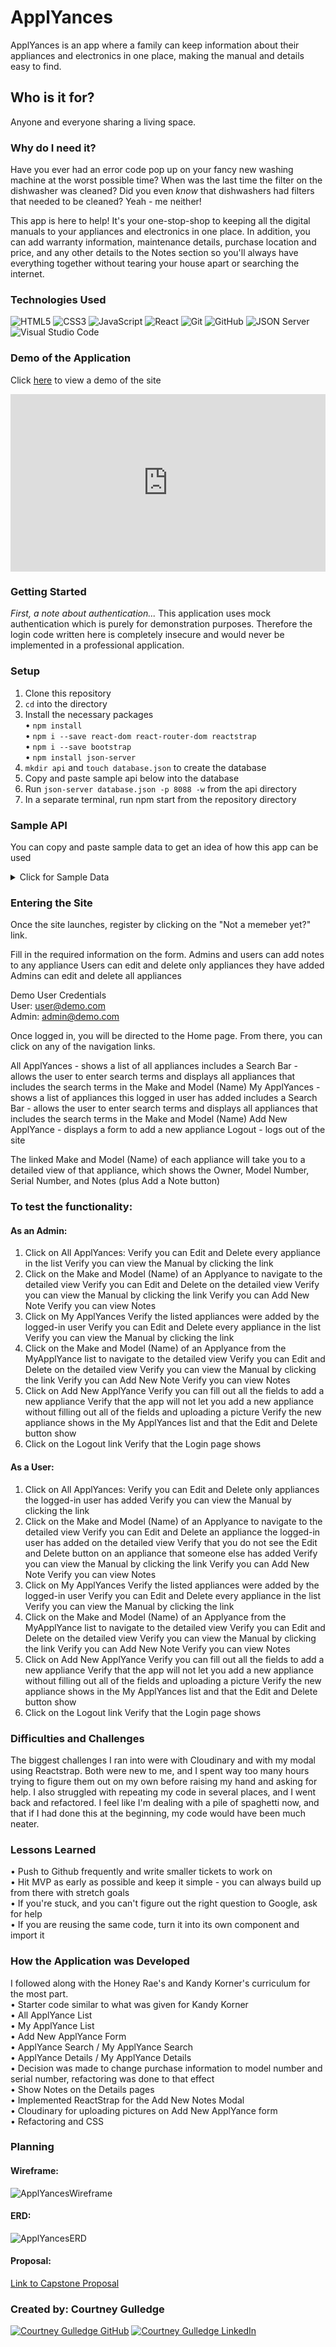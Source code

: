 # ApplYances

ApplYances is an app where a family can keep information about their appliances and electronics in one place, making the manual and details easy to find. 

## Who is it for?

Anyone and everyone sharing a living space.

### Why do I need it?

Have you ever had an error code pop up on your fancy new washing machine at the worst possible time? When was the last time the filter on the dishwasher was cleaned? Did you even *know* that dishwashers had filters that needed to be cleaned? Yeah - me neither! 

This app is here to help! It's your one-stop-shop to keeping all the digital manuals to your appliances and electronics in one place. In addition, you can add warranty information, maintenance details, purchase location and price, and any other details to the Notes section so you'll always have everything together without tearing your house apart or searching the internet. 

### Technologies Used

![HTML5](https://img.shields.io/badge/html5%20-%23E34F26.svg?&style=for-the-badge&logo=html5&logoColor=white) ![CSS3](https://img.shields.io/badge/css3%20-%231572B6.svg?&style=for-the-badge&logo=css3&logoColor=white) ![JavaScript](https://img.shields.io/badge/javascript%20-%23323330.svg?&style=for-the-badge&logo=javascript&logoColor=%23F7DF1E) ![React](https://img.shields.io/badge/react%20-%2320232a.svg?&style=for-the-badge&logo=react&logoColor=%2361DAFB) ![Git](https://img.shields.io/badge/git%20-%23F05033.svg?&style=for-the-badge&logo=git&logoColor=white) ![GitHub](https://img.shields.io/badge/github%20-%23121011.svg?&style=for-the-badge&logo=github&logoColor=white) ![JSON Server](https://img.shields.io/badge/JSON_Server%20-%232a2e2a.svg?&style=for-the-badge&logo=JSON&logoColor=white) ![Visual Studio Code](https://img.shields.io/badge/VSCode%20-%23007ACC.svg?&style=for-the-badge&logo=visual-studio-code&logoColor=white)

### Demo of the Application

Click <a href="https://www.loom.com/share/844fc1af71454794905a3ffb41739265">here</a> to view a demo of the site
<div style="position: relative; padding-bottom: 56.25%; height: 0;"><iframe src="https://www.loom.com/embed/844fc1af71454794905a3ffb41739265" frameborder="0" webkitallowfullscreen mozallowfullscreen allowfullscreen style="position: absolute; top: 0; left: 0; width: 100%; height: 100%;"></iframe></div>

### Getting Started

*First, a note about authentication...*
This application uses mock authentication which is purely for demonstration purposes. Therefore the login code written here is completely insecure and would never be implemented in a professional application.

### Setup

1.  Clone this repository
2.  ```cd``` into the directory
3.  Install the necessary packages<br>
• ```npm install```<br>
• ```npm i --save react-dom react-router-dom reactstrap```<br>
• ```npm i --save bootstrap```<br>
• ```npm install json-server```
4.  ```mkdir api``` and ```touch database.json``` to create the database
5.  Copy and paste sample api below into the database
6.  Run ```json-server database.json -p 8088 -w``` from the api directory
7.  In a separate terminal, run npm start from the repository directory

### Sample API

You can copy and paste sample data to get an idea of how this app can be used

<details><summary>Click for Sample Data</summary>
<p>

```sh

{
  "users": [
    {
      "id": 1,
      "firstName": "Courtney",
      "lastName": "g",
      "email": "courtney@g.com",
      "password": "courtney",
      "isAdmin": true
    },
    {
      "id": 2,
      "firstName": "Sean",
      "lastName": "Gulledge",
      "email": "sean@g.com",
      "password": "courtney",
      "isAdmin": false
    },
    {
      "id": 3,
      "firstName": "Jeremy",
      "lastName": "Gibeault",
      "email": "jeremy@g.com",
      "password": "courtney",
      "isAdmin": true
    },
    {
      "email": "rick@g.com",
      "firstName": "Rick",
      "lastName": "G",
      "password": "courtney",
      "isAdmin": false,
      "id": 4
    },
    {
      "email": "admin@demo.com",
      "firstName": "Admin",
      "lastName": "Demo",
      "isAdmin": true,
      "id": 5
    },
    {
      "email": "user@demo.com",
      "firstName": "User",
      "lastName": "Demo",
      "isAdmin": false,
      "id": 6
    }
  ],
  "applyances": [
    {
      "id": 1,
      "makeModel": "Silhouette Cameo4",
      "picture": "/images/Cameo4.jpg",
      "manual": "https://drive.google.com/file/d/1x_i-qIs-R_1qpDt6Hu5Y4psMsyWINwve/view?usp=share_link",
      "modelNumber": "N/A",
      "serialNumber": "R201F431338",
      "userId": 1,
      "tagId": 5
    },
    {
      "id": 2,
      "makeModel": "Silhouette Portrait3",
      "picture": "/images/Portrait3.jpg",
      "manual": "https://drive.google.com/file/d/1B5adNBj-X7mDvC7_QcQilucA4LOd7Yak/view?usp=share_link",
      "modelNumber": "N/A",
      "serialNumber": "R108J110069",
      "userId": 1,
      "tagId": 5
    },
    {
      "userId": 2,
      "makeModel": "Ninja Mega Kitchen System",
      "picture": "/images/NinjaKitchenSystem.jpg",
      "manual": "https://drive.google.com/file/d/10uefldFpR4kEoNra72oZKQx4DXiJEaBU/view?usp=share_link",
      "modelNumber": "BL770 Series",
      "serialNumber": "12345",
      "id": 3,
      "tagId": 1
    },
    {
      "userId": 3,
      "makeModel": "Tasty Smart Induction Cooktop",
      "picture": "/images/TastyCooktop.jpg",
      "manual": "https://drive.google.com/file/d/1EFfWK0kKh_cMK2alGFrJFtd4GWHynU2F/view?usp=share_link",
      "modelNumber": "N/A",
      "serialNumber": "N/A",
      "id": 4,
      "tagId": 14
    },
    {
      "userId": 3,
      "makeModel": "Chamberlain Garage Door Opener",
      "picture": "/images/ChamberlainGarageDoorOpener.jpg",
      "manual": "https://drive.google.com/file/d/1SelC7lZE5nHBY8LlDZYdrfJIbauBn0AI/view?usp=share_link",
      "modelNumber": "N/A",
      "serialNumber": "N/A",
      "id": 5,
      "tagId": 4
    },
    {
      "userId": 4,
      "makeModel": "Vicks Warm Mist Humidifier",
      "picture": "/images/VicksHumidifier.jpg",
      "manual": "https://drive.google.com/file/d/1rjG6vOhf3A7Ni0lu5VRLKcDuCrVEfNbs/view?usp=share_link",
      "modelNumber": "N/A",
      "serialNumber": "N/A",
      "id": 6,
      "tagId": 8
    },
    {
      "userId": 1,
      "makeModel": "Kitchen Aid Mixer",
      "picture": "http://res.cloudinary.com/dq4w2zwr2/image/upload/v1683020579/luvc7ovwxtusntanqcbd.jpg",
      "manual": "https://drive.google.com/file/d/1x_v2_mxZzU_hdtKJNFtd4rqp0P9jy0ap/view?usp=share_link",
      "modelNumber": "N/A",
      "serialNumber": "9708371",
      "id": 7,
      "tagId": 1
    },
    {
      "userId": 1,
      "makeModel": "Sharp Carousel Convection Microwave Oven",
      "picture": "/images/SharpCarouselConvectionMicrowaveOven.jpg",
      "manual": "https://drive.google.com/file/d/11lCX0LVrtEJE5Zp2EmATyb76BGsP6HFZ/view?usp=share_link",
      "modelNumber": "R-820BK-F",
      "serialNumber": "81980",
      "id": 8,
      "tagId": 1
    },
    {
      "userId": 1,
      "makeModel": "Whirlpool Refrigerator",
      "picture": "http://res.cloudinary.com/dq4w2zwr2/image/upload/v1683020479/yxbst5sptzguwtiomcei.jpg",
      "manual": "https://www.whirlpool.com/content/dam/global/documents/201306/owners-manual-W10505281-RevA.pdf",
      "modelNumber": "GD5RHAXS800",
      "serialNumber": "ST1634682",
      "tagId": 1,
      "id": 9
    },
    {
      "userId": 1,
      "makeModel": "Maytag Washer",
      "picture": "/images/MaytagWasher.jpg",
      "manual": "https://drive.google.com/file/d/17zVvObQg5Z1dy9W8cz9UtjzUvQM1wSMY/view?usp=share_link",
      "modelNumber": "MVWB835DW4",
      "serialNumber": "C91474341",
      "tagId": 3,
      "id": 10
    },
    {
      "userId": 1,
      "makeModel": "Maytag Dryer",
      "picture": "/images/MaytagDryer.jpg",
      "manual": "https://drive.google.com/file/d/1fIf5DFV-vGRdmX5geTWHjEsEV3Mh7Uij/view?usp=share_link",
      "modelNumber": "MEDB835DW4",
      "serialNumber": "M93304361",
      "tagId": 3,
      "id": 11
    },
    {
      "userId": 1,
      "makeModel": "GE Dishwasher",
      "picture": "/images/GEDishwasher.jpg",
      "manual": "https://drive.google.com/file/d/1HgtkEOiioMQayHgxUcV2f9rcNuHbz16A/view?usp=share_link",
      "modelNumber": "GSD5200G00BB",
      "serialNumber": "AD7783088",
      "tagId": 1,
      "id": 12
    },
    {
      "userId": 3,
      "makeModel": "Ninja Foodi",
      "picture": "/images/NinjaFoodi.jpg",
      "manual": "https://support.ninjakitchen.com/hc/en-us/article_attachments/4873530124060/FD400Series_IB_E_F_S_REV_Mv14_LR_20200728.pdf",
      "modelNumber": "FD402",
      "serialNumber": "K23KQ607Z1F2",
      "tagId": 1,
      "id": 13
    },
    {
      "userId": 1,
      "makeModel": "GE Range/Oven",
      "picture": "https://cdn11.bigcommerce.com/s-pacto3wrn2/images/stencil/500x659/products/9979/598056/d15778e1f2163de5ff6ce295c8504ad4851945e9__62011.1.jpg",
      "manual": "https://products-salsify.geappliances.com/image/upload/s--RzGJV_nI--/91f5a7399bc2698c034b981a667db4f21c931d80.pdf?_ga=2.242967810.1265937768.1682627489-120250239.1682627489",
      "modelNumber": "J DP39B0W6BB",
      "serialNumber": "GG4 54308Q",
      "tagId": 1,
      "id": 14
    },
    {
      "userId": 3,
      "makeModel": "Craftsman Air Compressor",
      "picture": "https://mobileimages.lowes.com/productimages/3436db6b-3191-4063-b5a3-b2323546171c/42715815.jpg?size=xl",
      "manual": "https://www.searspartsdirect.com/manual/pa4uz6k2rm-000247/craftsman-919166440-air-compressor-parts",
      "modelNumber": "919.166440",
      "serialNumber": "N/A",
      "tagId": 4,
      "id": 15
    },
    {
      "userId": 3,
      "makeModel": "Black & Decker Mouse Sander",
      "picture": "https://images.thdstatic.com/productImages/b3096995-4d6f-406c-bf91-f743cd1e589a/svn/black-decker-mouse-sanders-bdems600-64_1000.jpg",
      "manual": "https://images.homedepot-static.com/catalog/pdfImages/51/51127b8a-7165-4a35-856f-8bc427821fc8.pdf",
      "modelNumber": "BDEMS600",
      "serialNumber": "N/A",
      "tagId": 4,
      "id": 16
    },
    {
      "userId": 3,
      "makeModel": "Chef's Choice Knife Sharpener",
      "picture": "https://www.sharpeningsupplies.com/Assets/Images/0250100-z.jpg",
      "manual": "https://drive.google.com/file/d/1Cc6bhrVkWvPcgXS0Pcw-txoIB7TEgw11/view?usp=share_link",
      "modelNumber": "250",
      "serialNumber": "N/A",
      "tagId": 14,
      "id": 17
    },
    {
      "userId": 3,
      "makeModel": "Cuisinart Griddler",
      "picture": "/images/CuisinartGriddler.jpg",
      "manual": "https://www.cuisinart.com/globalassets/catalog/appliances/grills/griddler/gr-4n.pdf",
      "modelNumber": "GR-4N",
      "serialNumber": "N/A",
      "tagId": 14,
      "id": 18
    },
    {
      "userId": 3,
      "makeModel": "SinuPulse Elite",
      "picture": "https://m.media-amazon.com/images/I/71RImiFxywL._AC_SX466_.jpg",
      "manual": "https://cdn.shopify.com/s/files/1/0160/0779/0646/files/Sinupulse_-_User_Guide_0815.pdf?v=1613794312",
      "modelNumber": "SP220",
      "serialNumber": "N/A",
      "tagId": 9,
      "id": 19
    },
    {
      "userId": 1,
      "makeModel": "Shark FlexStyle",
      "picture": "http://res.cloudinary.com/dq4w2zwr2/image/upload/v1682957624/jehwyysn49muxumchvv4.jpg",
      "manual": "https://support.sharkclean.com/hc/en-us/article_attachments/5705591946140/HD400_Series_Warning_Insert_E_F_S_MP_Mv3_220621.pdf",
      "modelNumber": "HD400",
      "serialNumber": "N/A",
      "tagId": 9,
      "id": 21
    },
    {
      "userId": 2,
      "makeModel": "Shark IonFlex Vacuum",
      "picture": "http://res.cloudinary.com/dq4w2zwr2/image/upload/v1683017358/li7okedou1tvqgrqdmfn.jpg",
      "manual": "https://support.sharkclean.com/hc/en-us/article_attachments/4402165895186/IF200_IF250Series_Manual_E_20180620_LR.pdf",
      "modelNumber": "IF200/250, IC205, UF280",
      "serialNumber": "N/A",
      "tagId": 13,
      "id": 22
    },
    {
      "userId": 3,
      "makeModel": "Shark IonFlex Vacuum",
      "picture": "http://res.cloudinary.com/dq4w2zwr2/image/upload/v1683017639/txcly7tx5pz95ubtignd.jpg",
      "manual": "https://support.sharkclean.com/hc/en-us/article_attachments/4402165895186/IF200_IF250Series_Manual_E_20180620_LR.pdf",
      "modelNumber": "IF200/250, IC205, UF280",
      "serialNumber": "N/A",
      "tagId": 12,
      "id": 24
    }
  ],
  "notes": [
    {
      "id": 1,
      "description": "Purchased additional blade June 2022",
      "applyanceId": 1
    },
    {
      "id": 2,
      "description": "Purchased additional mats April 2023",
      "applyanceId": 1
    },
    {
      "description": "Rarely use the convection, if ever",
      "applyanceId": 8,
      "id": 3
    },
    {
      "description": "Makes great smoothies",
      "applyanceId": 3,
      "id": 4
    },
    {
      "description": "Sean has used the Food Processor to make banana ice cream using frozen bananas",
      "applyanceId": 3,
      "id": 5
    },
    {
      "description": "No longer under warranty",
      "applyanceId": 10,
      "id": 6
    },
    {
      "description": "Uses Affresh cleaning tablets, the washer will notify you when it needs to run a cleaning cycle",
      "applyanceId": 10,
      "id": 7
    },
    {
      "description": "Purchased from Lowe's, installed by Jeremy",
      "applyanceId": 5,
      "id": 8
    },
    {
      "description": "Tried to clean the mats with blue Dawn dish detergent, didn't work out so well for me",
      "applyanceId": 1,
      "id": 9
    },
    {
      "description": "Makes delicious burgers",
      "applyanceId": 18,
      "id": 10
    },
    {
      "description": "Salmon patties were great too",
      "applyanceId": 18,
      "id": 11
    },
    {
      "description": "It's a little loud",
      "applyanceId": 5,
      "id": 12
    }
  ],
  "tags": [
    {
      "id": 1,
      "location": "Kitchen"
    },
    {
      "id": 2,
      "location": "Living Room"
    },
    {
      "id": 3,
      "location": "Laundry Room"
    },
    {
      "id": 4,
      "location": "Garage"
    },
    {
      "id": 5,
      "location": "Office/Craft Room"
    },
    {
      "id": 6,
      "location": "Sean's Room"
    },
    {
      "id": 7,
      "location": "Guest Bathroom"
    },
    {
      "id": 8,
      "location": "Master Bedroom"
    },
    {
      "id": 9,
      "location": "Master Bathroom"
    },
    {
      "id": 10,
      "location": "Back Porch/Yard"
    },
    {
      "id": 11,
      "location": " Other - Added to Notes "
    },
    {
      "id": 12,
      "location": "Linen Closet"
    },
    {
      "id": 13,
      "location": "Sean's Dorm"
    },
    {
      "id": 14,
      "location": "Pantry"
    }
  ]
}

```

</p>
</details>


### Entering the Site

Once the site launches, register by clicking on the "Not a memeber yet?" link.

Fill in the required information on the form. 
    Admins and users can add notes to any appliance
    Users can edit and delete only appliances they have added
    Admins can edit and delete all appliances

Demo User Credentials<br>
    User:   user@demo.com<br>
    Admin:  admin@demo.com

Once logged in, you will be directed to the Home page. From there, you can click on any of the navigation links. 

All ApplYances - shows a list of all appliances
    includes a Search Bar - allows the user to enter search terms and displays all appliances that includes the search terms in the Make and Model (Name)
My ApplYances - shows a list of appliances this logged in user has added
    includes a Search Bar - allows the user to enter search terms and displays all appliances that includes the search terms in the Make and Model (Name)
Add New ApplYance - displays a form to add a new appliance
Logout - logs out of the site

The linked Make and Model (Name) of each appliance will take you to a detailed view of that appliance, which shows the Owner, Model Number, Serial Number, and Notes (plus Add a Note button)

### To test the functionality:

#### As an Admin:
1.  Click on All ApplYances:
        Verify you can Edit and Delete every appliance in the list
        Verify you can view the Manual by clicking the link
2.  Click on the Make and Model (Name) of an Applyance to navigate to the detailed view
        Verify you can Edit and Delete on the detailed view
        Verify you can view the Manual by clicking the link
        Verify you can Add New Note
        Verify you can view Notes
3. Click on My ApplYances
        Verify the listed appliances were added by the logged-in user
        Verify you can Edit and Delete every appliance in the list
        Verify you can view the Manual by clicking the link
4.  Click on the Make and Model (Name) of an Applyance from the MyApplYance list to navigate to the detailed view
        Verify you can Edit and Delete on the detailed view
        Verify you can view the Manual by clicking the link
        Verify you can Add New Note
        Verify you can view Notes
5.  Click on Add New ApplYance
        Verify you can fill out all the fields to add a new appliance
        Verify that the app will not let you add a new appliance without filling out all of the fields and uploading a picture
        Verify the new appliance shows in the My ApplYances list and that the Edit and Delete button show
6.  Click on the Logout link
        Verify that the Login page shows

#### As a User:
1.  Click on All ApplYances:
        Verify you can Edit and Delete only appliances the logged-in user has added
        Verify you can view the Manual by clicking the link
2.  Click on the Make and Model (Name) of an Applyance to navigate to the detailed view
        Verify you can Edit and Delete an appliance the logged-in user has added on the detailed view
        Verify that you do not see the Edit and Delete button on an appliance that someone else has added
        Verify you can view the Manual by clicking the link
        Verify you can Add New Note
        Verify you can view Notes
3. Click on My ApplYances
        Verify the listed appliances were added by the logged-in user
        Verify you can Edit and Delete every appliance in the list
        Verify you can view the Manual by clicking the link
4.  Click on the Make and Model (Name) of an Applyance from the MyApplYance list to navigate to the detailed view
        Verify you can Edit and Delete on the detailed view
        Verify you can view the Manual by clicking the link
        Verify you can Add New Note
        Verify you can view Notes
5.  Click on Add New ApplYance
        Verify you can fill out all the fields to add a new appliance
        Verify that the app will not let you add a new appliance without filling out all of the fields and uploading a picture
        Verify the new appliance shows in the My ApplYances list and that the Edit and Delete button show
6.  Click on the Logout link
        Verify that the Login page shows

### Difficulties and Challenges
The biggest challenges I ran into were with Cloudinary and with my modal using Reactstrap. Both were new to me, and I spent way too many hours trying to figure them out on my own before raising my hand and asking for help. I also struggled with repeating my code in several places, and I went back and refactored. I feel like I'm dealing with a pile of spaghetti now, and that if I had done this at the beginning, my code would have been much neater. 

### Lessons Learned
• Push to Github frequently and write smaller tickets to work on<br>
• Hit MVP as early as possible and keep it simple - you can always build up from there with stretch goals<br>
• If you're stuck, and you can't figure out the right question to Google, ask for help<br>
• If you are reusing the same code, turn it into its own component and import it

### How the Application was Developed
I followed along with the Honey Rae's and Kandy Korner's curriculum for the most part. <br>
• Starter code similar to what was given for Kandy Korner<br>
• All ApplYance List<br>
• My ApplYance List<br>
• Add New ApplYance Form<br>
• ApplYance Search / My ApplYance Search<br>
• ApplYance Details / My ApplYance Details<br>
• Decision was made to change purchase information to model number and serial number, refactoring was done to that effect<br>
• Show Notes on the Details pages<br>
• Implemented ReactStrap for the Add New Notes Modal<br>
• Cloudinary for uploading pictures on Add New ApplYance form<br>
• Refactoring and CSS

### Planning
#### Wireframe: 

![ApplYancesWireframe](https://user-images.githubusercontent.com/116823138/235769947-e6b10e1b-2e05-40d2-b1b3-b917a028d58e.jpg)

#### ERD: 

![ApplYancesERD](https://user-images.githubusercontent.com/116823138/235769916-94dd049b-f9ff-49bf-b0c1-9b6958477aba.jpg)

#### Proposal:

<a href="https://docs.google.com/document/d/1_2AHH5Ov9j3kx0sO7VPmUPp0Ljtjxib6I7lv8t0l4Wc/edit?usp=sharing" target="_blank">Link to Capstone Proposal</a>

### Created by: Courtney Gulledge

<a href="https://github.com/CeeEssGee" target="_blank"><img src="https://img.shields.io/badge/github%20-%23121011.svg?&style=for-the-badge&logo=github&logoColor=white" alt="Courtney Gulledge GitHub" style="height: auto !important;width: auto !important;" /></a> <a href="https://www.linkedin.com/in/courtney-gulledge/" target="_blank"><img src="https://img.shields.io/badge/linkedin%20-%230077B5.svg?&style=for-the-badge&logo=linkedin&logoColor=white" alt="Courtney Gulledge LinkedIn" style="height: auto !important;width: auto !important;" /></a>

